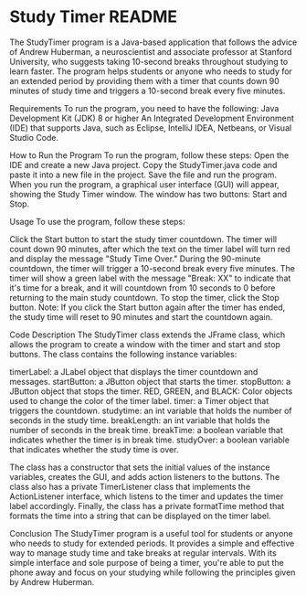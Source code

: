 # Study Timer README
The StudyTimer program is a Java-based application that follows the advice of Andrew Huberman, a neuroscientist and associate professor at Stanford University, who suggests taking 10-second breaks throughout studying to learn faster. The program helps students or anyone who needs to study for an extended period by providing them with a timer that counts down 90 minutes of study time and triggers a 10-second break every five minutes.

Requirements
To run the program, you need to have the following:
Java Development Kit (JDK) 8 or higher
An Integrated Development Environment (IDE) that supports Java, such as Eclipse, IntelliJ IDEA, Netbeans, or Visual Studio Code.

How to Run the Program
To run the program, follow these steps:
Open the IDE and create a new Java project.
Copy the StudyTimer.java code and paste it into a new file in the project.
Save the file and run the program.
When you run the program, a graphical user interface (GUI) will appear, showing the Study Timer window. The window has two buttons: Start and Stop.

Usage
To use the program, follow these steps:

Click the Start button to start the study timer countdown.
The timer will count down 90 minutes, after which the text on the timer label will turn red and display the message "Study Time Over."
During the 90-minute countdown, the timer will trigger a 10-second break every five minutes.
The timer will show a green label with the message "Break: XX" to indicate that it's time for a break, and it will countdown from 10 seconds to 0 before returning to the main study countdown.
To stop the timer, click the Stop button.
Note: If you click the Start button again after the timer has ended, the study time will reset to 90 minutes and start the countdown again.

Code Description
The StudyTimer class extends the JFrame class, which allows the program to create a window with the timer and start and stop buttons. The class contains the following instance variables:

timerLabel: a JLabel object that displays the timer countdown and messages.
startButton: a JButton object that starts the timer.
stopButton: a JButton object that stops the timer.
RED, GREEN, and BLACK: Color objects used to change the color of the timer label.
timer: a Timer object that triggers the countdown.
studytime: an int variable that holds the number of seconds in the study time.
breakLength: an int variable that holds the number of seconds in the break time.
breakTime: a boolean variable that indicates whether the timer is in break time.
studyOver: a boolean variable that indicates whether the study time is over.

The class has a constructor that sets the initial values of the instance variables, creates the GUI, and adds action listeners to the buttons. The class also has a private TimerListener class that implements the ActionListener interface, which listens to the timer and updates the timer label accordingly. Finally, the class has a private formatTime method that formats the time into a string that can be displayed on the timer label.

Conclusion
The StudyTimer program is a useful tool for students or anyone who needs to study for extended periods. It provides a simple and effective way to manage study time and take breaks at regular intervals. With its simple interface and sole purpose of being a timer, you're able to put the phone away and focus on your studying while following the principles given by Andrew Huberman.
